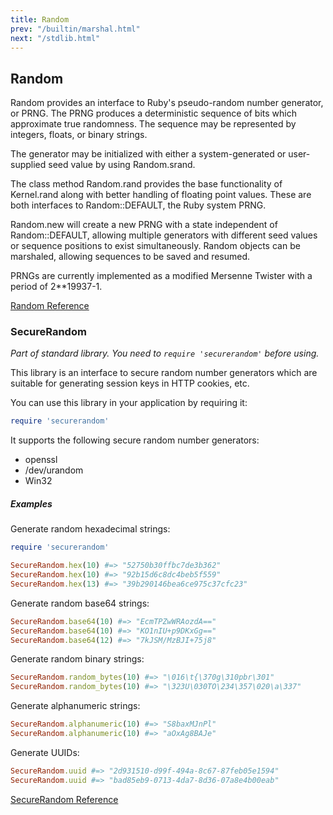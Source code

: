 ```yaml
---
title: Random
prev: "/builtin/marshal.html"
next: "/stdlib.html"
---
```


## Random[](#random)

Random provides an interface to Ruby's pseudo-random number generator,
or PRNG. The PRNG produces a deterministic sequence of bits which
approximate true randomness. The sequence may be represented by
integers, floats, or binary strings.

The generator may be initialized with either a system-generated or
user-supplied seed value by using Random.srand.

The class method Random.rand provides the base functionality of
Kernel.rand along with better handling of floating point values. These
are both interfaces to Random::DEFAULT, the Ruby system PRNG.

Random.new will create a new PRNG with a state independent of
Random::DEFAULT, allowing multiple generators with different seed values
or sequence positions to exist simultaneously. Random objects can be
marshaled, allowing sequences to be saved and resumed.

PRNGs are currently implemented as a modified Mersenne Twister with a
period of 2\*\*19937-1.

<a href='https://ruby-doc.org/core-2.6/Random.html' class='ruby-doc
remote' target='_blank'>Random Reference</a>



### SecureRandom[](#securerandom)

*Part of standard library. You need to `require 'securerandom'` before
using.*

This library is an interface to secure random number generators which
are suitable for generating session keys in HTTP cookies, etc.

You can use this library in your application by requiring it:


```ruby
require 'securerandom'
```

It supports the following secure random number generators:

* openssl
* /dev/urandom
* Win32

##### Examples[](#examples)

Generate random hexadecimal strings:


```ruby
require 'securerandom'

SecureRandom.hex(10) #=> "52750b30ffbc7de3b362"
SecureRandom.hex(10) #=> "92b15d6c8dc4beb5f559"
SecureRandom.hex(13) #=> "39b290146bea6ce975c37cfc23"
```

Generate random base64 strings:


```ruby
SecureRandom.base64(10) #=> "EcmTPZwWRAozdA=="
SecureRandom.base64(10) #=> "KO1nIU+p9DKxGg=="
SecureRandom.base64(12) #=> "7kJSM/MzBJI+75j8"
```

Generate random binary strings:


```ruby
SecureRandom.random_bytes(10) #=> "\016\t{\370g\310pbr\301"
SecureRandom.random_bytes(10) #=> "\323U\030TO\234\357\020\a\337"
```

Generate alphanumeric strings:


```ruby
SecureRandom.alphanumeric(10) #=> "S8baxMJnPl"
SecureRandom.alphanumeric(10) #=> "aOxAg8BAJe"
```

Generate UUIDs:


```ruby
SecureRandom.uuid #=> "2d931510-d99f-494a-8c67-87feb05e1594"
SecureRandom.uuid #=> "bad85eb9-0713-4da7-8d36-07a8e4b00eab"
```

<a
href='https://ruby-doc.org/stdlib-2.6/libdoc/securerandom/rdoc/SecureRandom.html'
class='ruby-doc remote' target='_blank'>SecureRandom Reference</a>

